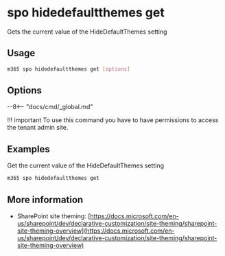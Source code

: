 # spo hidedefaultthemes get

Gets the current value of the HideDefaultThemes setting

## Usage

```sh
m365 spo hidedefaultthemes get [options]
```

## Options

--8<-- "docs/cmd/_global.md"

!!! important
    To use this command you have to have permissions to access the tenant admin site.

## Examples

Get the current value of the HideDefaultThemes setting

```sh
m365 spo hidedefaultthemes get
```

## More information

- SharePoint site theming: [https://docs.microsoft.com/en-us/sharepoint/dev/declarative-customization/site-theming/sharepoint-site-theming-overview](https://docs.microsoft.com/en-us/sharepoint/dev/declarative-customization/site-theming/sharepoint-site-theming-overview)